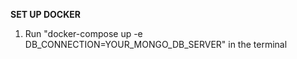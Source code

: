 **SET UP DOCKER**

1. Run "docker-compose up -e DB_CONNECTION=YOUR_MONGO_DB_SERVER" in the terminal
